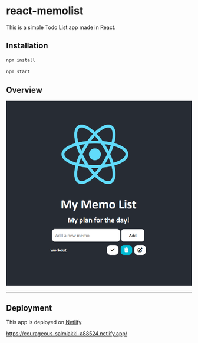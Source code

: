 # react-memolist

This is a simple Todo List app made in React.

## Installation

```bash
npm install
```
```bash
npm start
```
## Overview

![](./memo.png)

---

## Deployment

This app is deployed on [Netlify](https://www.netlify.com/).

https://courageous-salmiakki-a88524.netlify.app/
